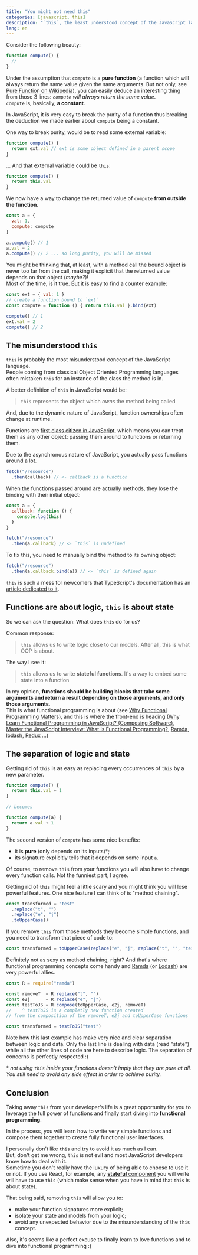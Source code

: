 ```yaml
---
title: "You might not need this"
categories: [javascript, this]
description: "`this`, the least understood concept of the JavaScript language. What if I told you that you might not need it?"
lang: en
---
```


Consider the following beauty:

```javascript
function compute() {
  //
}
```

Under the assumption that `compute` is a **pure function** (a function which will always return the same value given the same arguments. But not only, see [Pure Function on Wikipedia](https://en.wikipedia.org/wiki/Pure_function)), you can easily deduce an interesting thing from those 3 lines: *`compute` will always return the same value*.  
`compute` is, basically, **a constant**.

In JavaScript, it is very easy to break the purity of a function thus breaking the deduction we made earlier about `compute` being a constant.

One way to break purity, would be to read some external variable:

```javascript
function compute() {
  return ext.val // ext is some object defined in a parent scope
}
```

... And that external variable could be `this`:

```javascript
function compute() {
  return this.val
}
```

We now have a way to change the returned value of `compute` **from outside the function**.

```javascript
const a = {
  val: 1,
  compute: compute
}

a.compute() // 1
a.val = 2
a.compute() // 2 ... so long purity, you will be missed
```

You might be thinking that, at least, with a method call the bound object is never too far from the call, making it explicit that the returned value depends on that object (*maybe?*)!  
Most of the time, is it true. But it is easy to find a counter example:

```javascript
const ext = { val: 1 }
// create a function bound to `ext`
const compute = function () { return this.val }.bind(ext)

compute() // 1
ext.val = 2
compute() // 2
```

## The misunderstood `this`

`this` is probably the most misunderstood concept of the JavaScript language.  
People coming from classical Object Oriented Programming languages often mistaken `this` for an instance of the class the method is in.

A better definition of `this` in JavaScript would be:

> `this` represents the object which *owns* the method being called

And, due to the dynamic nature of JavaScript, function ownerships often change at runtime.

Functions are [first class citizen in JavaScript](http://ryanchristiani.com/functions-as-first-class-citizens-in-javascript/), which means you can treat them as any other object: passing them around to functions or returning them.

Due to the asynchronous nature of JavaScript, you actually pass functions around a lot.

```javascript
fetch("/resource")
  .then(callback) // <- callback is a function
```

When the functions passed around are actually methods, they lose the binding with their initial object:

```javascript
const a = {
  callback: function () {
    console.log(this)
  }
}

fetch("/resource")
  .then(a.callback) // <- `this` is undefined
```

To fix this, you need to manually bind the method to its owning object:

```javascript
fetch("/resource")
  .then(a.callback.bind(a)) // <- `this` is defined again
```

`this` is such a mess for newcomers that TypeScript's documentation has an [article dedicated to it](https://github.com/Microsoft/TypeScript/wiki/%27this%27-in-TypeScript).

## Functions are about logic, `this` is about state

So we can ask the question: What does `this` do for us?

Common response:

>`this` allows us to write logic close to our models. After all, this is what OOP is about.

The way I see it:

>`this` allows us to write **stateful functions**. It's a way to embed some state into a function

In my opinion, **functions should be building blocks that take some arguments and return a result depending on those arguments, and only those arguments**.  
This is what functional programming is about (see [Why Functional Programming Matters](https://www.cs.kent.ac.uk/people/staff/dat/miranda/whyfp90.pdf)), and this is where the front-end is heading ([Why Learn Functional Programming in JavaScript? (Composing Software)](https://medium.com/javascript-scene/why-learn-functional-programming-in-javascript-composing-software-ea13afc7a257), [Master the JavaScript Interview: What is Functional Programming?](https://medium.com/javascript-scene/master-the-javascript-interview-what-is-functional-programming-7f218c68b3a0), [Ramda](http://ramdajs.com/), [lodash](https://lodash.com/), [Redux](https://github.com/reactjs/redux) ...)

## The separation of logic and state

Getting rid of `this` is as easy as replacing every occurrences of `this` by a new parameter.

```javascript
function compute() {
  return this.val + 1
}

// becomes

function compute(a) {
  return a.val + 1
}
```

The second version of `compute` has some nice benefits:

- it is **pure** (only depends on its inputs)*;
- its signature explicitly tells that it depends on some input `a`.

Of course, to remove `this` from your functions you will also have to change every function calls. Not the funniest part, I agree.

Getting rid of `this` might feel a little scary and you might think you will lose powerful features. One nice feature I can think of is "method chaining".  

```javascript
const transformed = "test"
  .replace("t", "")
  .replace("e", "j")
  .toUpperCase()
```

If you remove `this` from those methods they become simple functions, and you need to transform that piece of code to:

```javascript
const transformed = toUpperCase(replace("e", "j", replace("t", "", "test")))
```

Definitely not as sexy as method chaining, right? And that's where functional programming concepts come handy and [Ramda](http://ramdajs.com/) (or [Lodash](https://lodash.com/)) are very powerful allies.

```javascript
const R = require("ramda")

const removeT  = R.replace("t", "")
const e2j      = R.replace("e", "j")
const testToJS = R.compose(toUpperCase, e2j, removeT)
//    ^ testToJS is a completly new function created
// from the composition of the removeT, e2j and toUpperCase functions

const transformed = testToJS("test")
```

Note how this last example has make very nice and clear separation between logic and data. Only the last line is dealing with data (read "state") while all the other lines of code are here to describe logic. The separation of concerns is perfectly respected :)

\* *not using `this` inside your functions doesn't imply that they are pure at all. You still need to avoid any side effect in order to achieve purity.*


## Conclusion

Taking away `this` from your developer's life is a great opportunity for you to leverage the full power of functions and finally start diving into **functional programming**.

In the process, you will learn how to write very simple functions and compose them together to create fully functional user interfaces.

I personally don't like `this` and try to avoid it as much as I can.  
But, don't get me wrong, `this` is not evil and most JavaScript developers know how to deal with it.  
Sometime you don't really have the luxury of being able to choose to use it or not. If you use React, for example, any [**stateful** component](https://facebook.github.io/react/docs/state-and-lifecycle.html#adding-local-state-to-a-class) you will write will have to use `this` (which make sense when you have in mind that `this` is about state).

That being said, removing `this` will allow you to:

- make your function signatures more explicit;
- isolate your state and models from your logic;
- avoid any unexpected behavior due to the misunderstanding of the `this` concept.

Also, it's seems like a perfect excuse to finally learn to love functions and to dive into functional programming :)
